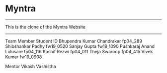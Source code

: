 # Myntra
***************************************
This is the clone of the Myntra Website
***************************************
Team Member	                Student ID
Bhupendra Kumar Chandrakar	fp04_289
Shibshankar Padhy	        fw19_0520
Sanjay Gupta	          	fw19_1090
Pushkaraj Anand Lolusare	fp04_116
Kashif Rezwi	           	fp04_011
Theja Swaroop	            	fp04_415
Vivek Kumar	                fw19_0908
	
Mentor	Vikash Vashistha
